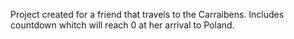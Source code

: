 Project created for a friend that travels to the Carraibens. Includes countdown whitch will reach 0 at her arrival to Poland. 
